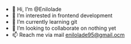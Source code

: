 - 👋 Hi, I’m @Enilolade
- 👀 I’m interested in frontend development
- 🌱 I’m currently learning git
- 💞️ I’m looking to collaborate on nothing yet
- 📫 Reach me via mail enilolade95@gmail.ocm

<!---
Enilolade/Enilolade is a ✨ special ✨ repository because its `README.md` (this file) appears on your GitHub profile.
You can click the Preview link to take a look at your changes.
--->
